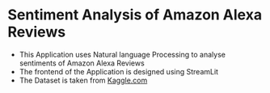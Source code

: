 # Sentiment Analysis of Amazon Alexa Reviews

 - This Application uses Natural language Processing to analyse sentiments of Amazon Alexa Reviews
 - The frontend of the Application is designed using StreamLit
 - The Dataset is taken from <a href = "https://www.kaggle.com/datasets/sid321axn/amazon-alexa-reviews?resource=download">Kaggle.com</a> 
